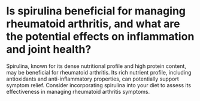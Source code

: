 # Is spirulina beneficial for managing rheumatoid arthritis, and what are the potential effects on inflammation and joint health?

Spirulina, known for its dense nutritional profile and high protein content, may be beneficial for rheumatoid arthritis. Its rich nutrient profile, including antioxidants and anti-inflammatory properties, can potentially support symptom relief. Consider incorporating spirulina into your diet to assess its effectiveness in managing rheumatoid arthritis symptoms.
